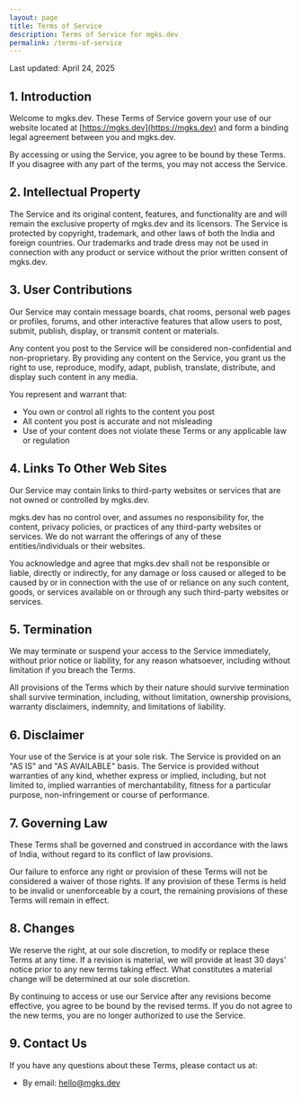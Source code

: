 ```yaml
---
layout: page
title: Terms of Service
description: Terms of Service for mgks.dev
permalink: /terms-of-service
---
```


Last updated: April 24, 2025

## 1. Introduction

Welcome to mgks.dev. These Terms of Service govern your use of our website located at [https://mgks.dev](https://mgks.dev) and form a binding legal agreement between you and mgks.dev.

By accessing or using the Service, you agree to be bound by these Terms. If you disagree with any part of the terms, you may not access the Service.

## 2. Intellectual Property

The Service and its original content, features, and functionality are and will remain the exclusive property of mgks.dev and its licensors. The Service is protected by copyright, trademark, and other laws of both the India and foreign countries. Our trademarks and trade dress may not be used in connection with any product or service without the prior written consent of mgks.dev.

## 3. User Contributions

Our Service may contain message boards, chat rooms, personal web pages or profiles, forums, and other interactive features that allow users to post, submit, publish, display, or transmit content or materials.

Any content you post to the Service will be considered non-confidential and non-proprietary. By providing any content on the Service, you grant us the right to use, reproduce, modify, adapt, publish, translate, distribute, and display such content in any media.

You represent and warrant that:

- You own or control all rights to the content you post
- All content you post is accurate and not misleading
- Use of your content does not violate these Terms or any applicable law or regulation

## 4. Links To Other Web Sites

Our Service may contain links to third-party websites or services that are not owned or controlled by mgks.dev.

mgks.dev has no control over, and assumes no responsibility for, the content, privacy policies, or practices of any third-party websites or services. We do not warrant the offerings of any of these entities/individuals or their websites.

You acknowledge and agree that mgks.dev shall not be responsible or liable, directly or indirectly, for any damage or loss caused or alleged to be caused by or in connection with the use of or reliance on any such content, goods, or services available on or through any such third-party websites or services.

## 5. Termination

We may terminate or suspend your access to the Service immediately, without prior notice or liability, for any reason whatsoever, including without limitation if you breach the Terms.

All provisions of the Terms which by their nature should survive termination shall survive termination, including, without limitation, ownership provisions, warranty disclaimers, indemnity, and limitations of liability.

## 6. Disclaimer

Your use of the Service is at your sole risk. The Service is provided on an "AS IS" and "AS AVAILABLE" basis. The Service is provided without warranties of any kind, whether express or implied, including, but not limited to, implied warranties of merchantability, fitness for a particular purpose, non-infringement or course of performance.

## 7. Governing Law

These Terms shall be governed and construed in accordance with the laws of India, without regard to its conflict of law provisions.

Our failure to enforce any right or provision of these Terms will not be considered a waiver of those rights. If any provision of these Terms is held to be invalid or unenforceable by a court, the remaining provisions of these Terms will remain in effect.

## 8. Changes

We reserve the right, at our sole discretion, to modify or replace these Terms at any time. If a revision is material, we will provide at least 30 days' notice prior to any new terms taking effect. What constitutes a material change will be determined at our sole discretion.

By continuing to access or use our Service after any revisions become effective, you agree to be bound by the revised terms. If you do not agree to the new terms, you are no longer authorized to use the Service.

## 9. Contact Us

If you have any questions about these Terms, please contact us at:

- By email: hello@mgks.dev
